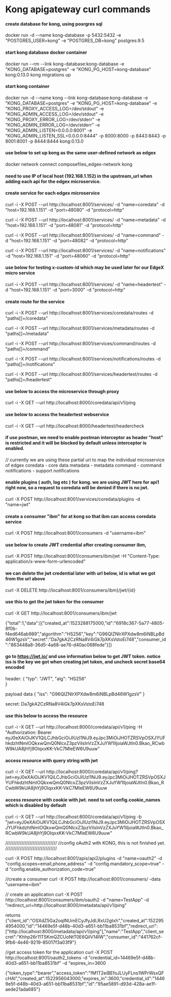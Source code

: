 # Kong apigateway curl commands

#### create database for kong, using posrgres sql
docker run -d --name kong-database -p 5432:5432 -e "POSTGRES_USER=kong" -e "POSTGRES_DB=kong" postgres:9.5

#### start kong database docker container
docker run --rm --link kong-database:kong-database -e "KONG_DATABASE=postgres" -e "KONG_PG_HOST=kong-database"  kong:0.13.0 kong migrations up

#### start kong container
docker run -d --name kong --link kong-database:kong-database -e "KONG_DATABASE=postgres" -e "KONG_PG_HOST=kong-database" -e "KONG_PROXY_ACCESS_LOG=/dev/stdout" -e "KONG_ADMIN_ACCESS_LOG=/dev/stdout" -e "KONG_PROXY_ERROR_LOG=/dev/stderr" -e "KONG_ADMIN_ERROR_LOG=/dev/stderr" -e "KONG_ADMIN_LISTEN=0.0.0.0:8001" -e "KONG_ADMIN_LISTEN_SSL=0.0.0.0:8444" -p 8000:8000 -p 8443:8443 -p 8001:8001 -p 8444:8444 kong:0.13.0

#### use below to set up kong as the same user-defined network as edgex
docker network connect composefiles_edgex-network kong

#### need to use IP of local host (192.168.1.152) in the upstream_url when adding each api for the edgex microservice.

#### create service for each edgex microservice 
curl -i -X POST --url http://localhost:8001/services/ -d "name=coredata" -d "host=192.168.1.151" -d "port=48080" -d "protocol=http"

curl -i -X POST --url http://localhost:8001/services/ -d "name=metadata" -d "host=192.168.1.151" -d "port=48081" -d "protocol=http"

curl -i -X POST --url http://localhost:8001/services/ -d "name=command" -d "host=192.168.1.151" -d "port=48082" -d "protocol=http"

curl -i -X POST --url http://localhost:8001/services/ -d "name=notifications" -d "host=192.168.1.151" -d "port=48060" -d "protocol=http"

#### use below for testing x-custom-id which may be used later for our EdgeX micro service
curl -i -X POST --url http://localhost:8001/services/ -d "name=headertest" -d "host=192.168.1.151" -d "port=3000" -d "protocol=http"


#### create route for the service
curl -i -X POST --url http://localhost:8001/services/coredata/routes -d "paths[]=/coredata"

curl -i -X POST --url http://localhost:8001/services/metadata/routes -d "paths[]=/metadata"

curl -i -X POST --url http://localhost:8001/services/command/routes -d "paths[]=/command"

curl -i -X POST --url http://localhost:8001/services/notifications/routes -d "paths[]=/notifications"

curl -i -X POST --url http://localhost:8001/services/headertest/routes -d "paths[]=/headertest"

#### use below to access the microservice through proxy
curl -i -X GET --url http://localhost:8000/coredata/api/v1/ping

#### use below to access the headertest webservice
curl -i -X GET --url http://localhost:8000/headertest/headercheck

#### if use postman, we need to enable postman interceptor as header "host" is restricted and it will be blocked by default unless interceptor is enabled.

// currently we are using these partial uri to map the individual microservice of edgex
coredata - core data
metadata - metadata
command - command
notifications - support notifications

#### enable plugins ( auth, log etc ) for kong. we are using JWT here for api1 right now, so a request to coredata will be denied if there is no jwt.
curl -X POST http://localhost:8001/services/coredata/plugins -d "name=jwt" 

#### create a consumer "ibm" for at kong so that ibm can access coredata service
curl -X POST http://localhost:8001/consumers -d "username=ibm"
		
#### use below to create JWT credential after creating consumer ibm,
curl -X POST http://localhost:8001/consumers/ibm/jwt -H "Content-Type: application/x-www-form-urlencoded"

#### we can delete the jwt credential later with url below, id is what we got from the url above
curl -X DELETE http://localhost:8001/consumers/ibm}/jwt/{id}

#### use this to get the jwt token for the consumer 
curl -X GET http://localhost:8001/consumers/ibm/jwt

{"total":1,"data":[{"created_at":1523288175000,"id":"6918c367-5a77-4805-8f0b-f4ed646ab989","algorithm":"HS256","key":"G96QIZNIrXPXdw8m6iNBLpBd46W1gzsV","secret":"Da7gkA2CzRNa8V4iGk7pXKsVstoEi748","consumer_id":"863448a8-36d5-4a68-ae76-d40ac068fede"}]}

#### go to https://jwt.io/ and use information below to get JWT token. notice iss is the key we got when creating jwt token, and uncheck secret base64 encoded

header: 
{
  "typ": "JWT",
  "alg": "HS256"  
}

payload data
{
  "iss": "G96QIZNIrXPXdw8m6iNBLpBd46W1gzsV"
}

secret: Da7gkA2CzRNa8V4iGk7pXKsVstoEi748

#### use this below to access the resource 
curl -i -X GET --url http://localhost:8000/coredata/api/v1/ping -H "Authorization: Bearer eyJ0eXAiOiJKV1QiLCJhbGciOiJIUzI1NiJ9.eyJpc3MiOiJHOTZRSVpOSXJYUFhkdzhtNmlOQkxwQmQ0NlcxZ3pzViIsInVzZXJuYW1lIjoiaWJtIn0.Bkao_RCwbW9kUA8jhYj9OlqxxKK-VkC7MleEW6U9uuw" 

#### access resource with query string with jwt
curl -i -X GET --url http://localhost:8000/coredata/api/v1/ping?jwt=eyJ0eXAiOiJKV1QiLCJhbGciOiJIUzI1NiJ9.eyJpc3MiOiJHOTZRSVpOSXJYUFhkdzhtNmlOQkxwQmQ0NlcxZ3pzViIsInVzZXJuYW1lIjoiaWJtIn0.Bkao_RCwbW9kUA8jhYj9OlqxxKK-VkC7MleEW6U9uuw

#### access resource with cookie with jwt. need to set config.cookie_names which is disabled by default
curl -i -X GET --url http://localhost:8000/coredata/api/v1/ping -b "jwt=eyJ0eXAiOiJKV1QiLCJhbGciOiJIUzI1NiJ9.eyJpc3MiOiJHOTZRSVpOSXJYUFhkdzhtNmlOQkxwQmQ0NlcxZ3pzViIsInVzZXJuYW1lIjoiaWJtIn0.Bkao_RCwbW9kUA8jhYj9OlqxxKK-VkC7MleEW6U9uuw"


////////////////////////////////
//config oAuth2 with KONG, this is not finished yet.
////////////////////////////////

curl -X POST http://localhost:8001/apis/api2/plugins -d "name=oauth2" -d  "config.scopes=email,phone,address" -d "config.mandatory_scope=true" -d  "config.enable_authorization_code=true"

//create a consumer 
curl -X POST http://localhost:8001/consumers/ -data "username=ibm"

// create an application
curl -X POST http://localhost:8001/consumers/ibm/oauth2 -d "name=TestApp" -d "redirect_uri=http://localhost:8000/metadata/api/v1/ping"

returns
{"client_id":"OSXdZ5Ga2oqlNUmECyJfyJdLRxU2gtxh","created_at":1522954954000,"id":"14469e5f-d48b-40d3-a651-bb11ba8531bf","redirect_uri":["http:\/\/localhost:8000\/metadata\/api\/v1\/ping"],"name":"TestApp","client_secret":"Khhp26r11TSKmQZCUoNtT0E6QilV14IW","consumer_id":"441762cf-9fb6-4e46-9219-85017f3a03f9"}


//get access token for the application
curl -X POST http://localhost:8001/oauth2_tokens -d "credential_id=14469e5f-d48b-40d3-a651-bb11ba8531bf" -d "expires_in=3600

{"token_type":"bearer","access_token":"fM1T2eiBEfoJLUyFLns1WPrWsxQFcHAI","created_at":1522956043000,"expires_in":3600,"credential_id":"14469e5f-d48b-40d3-a651-bb11ba8531bf","id":"95ae5891-d93d-428a-ae1f-aede21ada685"}
